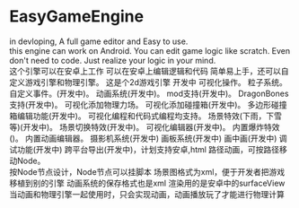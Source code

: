 # EasyGameEngine
in devloping, A full game editor and Easy to use.
<br/>
this engine can work on Android.
You can edit game logic like scratch.
Even don't need to code.
Just realize your logic in your mind.
<br/>
这个引擎可以在安卓上工作
可以在安卓上编辑逻辑和代码
简单易上手，还可以自定义游戏引擎和物理引擎。
这是个2d游戏引擎
开发中
可视化操作。
粒子系统。
自定义事件。(开发中)。
动画系统(开发中)。
mod支持(开发中)。
DragonBones支持(开发中)。
可视化添加物理力场。
可视化添加碰撞箱(开发中)。
多边形碰撞箱编辑功能(开发中)。
可视化编程和代码式编程均支持。
场景特效(下雨，下雪等)(开发中)。
场景切换特效(开发中)。
可视化编辑器(开发中)。
内置爆炸特效()。
内置动画编辑器。
摄影机系统(开发中)
画板系统(开发中)
画中画(开发中)
调试功能(开发中)
跨平台导出(开发中)，计划支持安卓,html
路径动画，可按路径移动Node。
<br/>
按Node节点设计，Node节点可以挂脚本
场景图格式为xml，便于开发者把游戏移植到别的引擎
动画系统的保存格式也是xml
渲染用的是安卓中的surfaceView
<br/>
当动画和物理引擎一起使用时，只会实现动画，动画播放玩了才能进行物理计算
